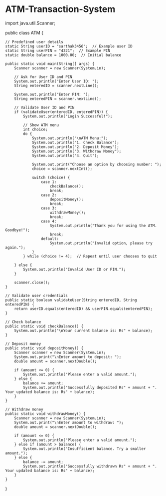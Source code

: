 # ATM-Transaction-System

import java.util.Scanner;

public class ATM {
    
    // Predefined user details
    static String userID = "sarthak3456";  // Example user ID
    static String userPIN = "4321";  // Example PIN
    static double balance = 1000.00;  // Initial balance
    
    public static void main(String[] args) {
        Scanner scanner = new Scanner(System.in);
        
        // Ask for User ID and PIN
        System.out.println("Enter User ID: ");
        String enteredID = scanner.nextLine();
        
        System.out.println("Enter PIN: ");
        String enteredPIN = scanner.nextLine();
        
        // Validate User ID and PIN
        if (validateUser(enteredID, enteredPIN)) {
            System.out.println("Login Successful!");
            
            // Show ATM menu
            int choice;
            do {
                System.out.println("\nATM Menu:");
                System.out.println("1. Check Balance");
                System.out.println("2. Deposit Money");
                System.out.println("3. Withdraw Money");
                System.out.println("4. Quit");
                
                System.out.print("Choose an option by choosing number: ");
                choice = scanner.nextInt();
                
                switch (choice) {
                    case 1:
                        checkBalance();
                        break;
                    case 2:
                        depositMoney();
                        break;
                    case 3:
                        withdrawMoney();
                        break;
                    case 4:
                        System.out.println("Thank you for using the ATM. Goodbye!");
                        break;
                    default:
                        System.out.println("Invalid option, please try again.");
                }
            } while (choice != 4);  // Repeat until user chooses to quit
            
        } else {
            System.out.println("Invalid User ID or PIN.");
        }
        
        scanner.close();
    }
    
    // Validate user credentials
    public static boolean validateUser(String enteredID, String enteredPIN) {
        return userID.equals(enteredID) && userPIN.equals(enteredPIN);
    }
    
    // Check balance
    public static void checkBalance() {
        System.out.println("\nYour current balance is: Rs" + balance);
    }
    
    // Deposit money
    public static void depositMoney() {
        Scanner scanner = new Scanner(System.in);
        System.out.print("\nEnter amount to deposit: ");
        double amount = scanner.nextDouble();
        
        if (amount <= 0) {
            System.out.println("Please enter a valid amount.");
        } else {
            balance += amount;
            System.out.println("Successfully deposited Rs" + amount + ". Your updated balance is: Rs" + balance);
        }
    }
    
    // Withdraw money
    public static void withdrawMoney() {
        Scanner scanner = new Scanner(System.in);
        System.out.print("\nEnter amount to withdraw: ");
        double amount = scanner.nextDouble();
        
        if (amount <= 0) {
            System.out.println("Please enter a valid amount.");
        } else if (amount > balance) {
            System.out.println("Insufficient balance. Try a smaller amount.");
        } else {
            balance -= amount;
            System.out.println("Successfully withdrawn Rs" + amount + ". Your updated balance is: Rs" + balance);
        }
    }
}

